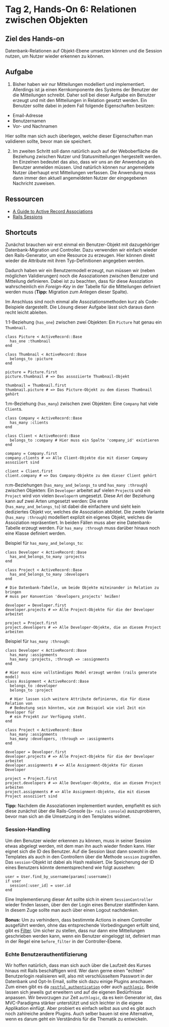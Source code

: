 # Tag 2, Hands-On 6: Relationen zwischen Objekten

## Ziel des Hands-on

Datenbank-Relationen auf Objekt-Ebene umsetzen können und die Session nutzen,
um Nutzer wieder erkennen zu können.

## Aufgabe

1. Bisher haben wir nur Mitteilungen modelliert und implementiert. Allerdings
  ist ja einen Kernkomponente des Systems der Benutzer der die Mitteilungen
  schreibt. Daher soll bei dieser Aufgabe ein Benutzer erzeugt und mit den
  Mitteilungen in Relation gesetzt werden. Ein Benutzer sollte dabei in jedem
  Fall folgende Eigenschaften besitzen:

  * Email-Adresse
  * Benutzernamen
  * Vor- und Nachnamen

  Hier sollte man sich auch überlegen, welche dieser Eigenschaften man
  validieren sollte, bevor man sie speichert.

2. Im zweiten Schritt soll dann natürlich auch auf der Weboberfläche die
  Beziehung zwischen Nutzer und Statusmitteilungen hergestellt werden. Im
  Einzelnen bedeutet das also, dass wir uns an der Anwendung als Benutzer
  anmelden müssen. Und natürlich können nur angemeldete Nutzer überhaupt erst
  Mitteilungen verfassen. Die Anwendung muss dann immer den aktuell angemeldeten
  Nutzer der eingegebenen Nachricht zuweisen.

## Ressourcen

* [A Guide to Active Record Associations](http://guides.rails.info/association_basics.html "A Guide to Active Record Associations")
* [Rails Sessions](http://guides.rails.info/action_controller_overview.html#session "Action Controller Overview – Sessions")

## Shortcuts

Zunächst brauchen wir erst einmal ein Benutzer-Objekt mit dazugehöriger
Datenbank-Migration und Controller. Dazu verwenden wir einfach wieder den
Rails-Generator, um eine Resource zu erzeugen. Hier können direkt wieder die
Attribute mit ihren Typ-Definitionen angegeben werden.

Dadurch haben wir ein Benutzermodell erzeugt, nun müssen wir (neben möglichen
Validierungen) noch die Assoziationen zwischen Benutzer und Mitteilung
definieren. Dabei ist zu beachten, dass für diese Assoziation wahrscheinlich
ein *Foreign-Key* in der Tabelle für die Mitteilungen definiert werden muss
(**Tipp:** Migration zum Anlegen dieser Spalte).

Im Anschluss sind noch einmal alle Assoziationsmethoden kurz als Code-Beispiele
dargestellt. Die Lösung dieser Aufgabe lässt sich daraus dann recht leicht
ableiten.

1:1-Beziehung (`has_one`) zwischen zwei Objekten: Ein `Picture` hat genau ein
`Thumbnail`.

    class Picture < ActiveRecord::Base
      has_one :thumbnail
    end

    class Thumbnail < ActiveRecord::Base
      belongs_to :picture
    end

    picture = Picture.first
    picture.thumbnail # => Das assoziierte Thumbnail-Objekt

    thumbnail = Thumbnail.first
    thumbnail.picture # => Das Picture-Objekt zu dem dieses Thumbnail gehört

1:m-Beziehung (`has_many`) zwischen zwei Objekten: Eine `Company` hat viele
`Client`s.

    class Company < ActiveRecord::Base
      has_many :clients
    end

    class Client < ActiveRecord::Base
      belongs_to :company # Hier muss ein Spalte 'company_id' existieren
    end

    company = Company.first
    company.clients # => Alle Client-Objekte die mit dieser Company assoziiert sind

    client = Client.first
    client.company # => Das Company-Objekte zu dem dieser Client gehört

n:m-Beziehungen (`has_many_and_belongs_to` und `has_many :through`) zwischen
Objekten: Ein `Developer` arbeitet auf vielen `Project`s und ein `Project`
wird von vielen `Developer`n umgesetzt. Diese Art der Beziehung kann auf zwei
Arten umgesetzt werden: Die erste (`has_many_and_belongs_to`) ist dabei die
einfachere und sieht kein dediziertes Objekt vor, welches die Assoziation
abbildet. Die zweite Variante (`has_many :through`) modelliert explizit ein eigenes
Objekt, welches die Assoziation repräsentiert. In beiden Fällen muss aber eine
Datenbank-Tabelle erzeugt werden. Für `has_many :through` muss darüber hinaus
noch eine Klasse definiert werden.

Beispiel für `has_many_and_belongs_to`:

    class Developer < ActiveRecord::Base
      has_and_belongs_to_many :projects
    end

    class Project < ActiveRecord::Base
      has_and_belongs_to_many :developers
    end

    # Die Datenbank-Tabelle, um beide Objekte miteinander in Relation zu bringen
    # muss per Konvention 'developers_projects' heißen!

    developer = Developer.first
    developer.projects # => Alle Project-Objekte für die der Developer arbeitet

    project = Project.first
    project.developers # => Alle Developer-Objekte, die an diesem Project arbeiten

Beispiel für `has_many :through`:

    class Developer < ActiveRecord::Base
      has_many :assignments
      has_many :projects, :through => :assignments
    end

    # Hier muss eine vollständiges Model erzeugt werden (rails generate model)
    class Assignment < ActiveRecord::Base
      belongs_to :developer
      belongs_to :project

      # Hier lassen sich weitere Attribute definieren, die für diese Relation von
      # Bedeutung sein könnten, wie zum Beispiel wie viel Zeit ein Developer für
      # ein Projekt zur Verfügung steht.
    end

    class Project < ActiveRecord::Base
      has_many :assignments
      has_many :developers, :through => :assignments
    end

    developer = Developer.first
    developer.projects # => Alle Project-Objekte für die der Developer arbeitet
    developer.assignments # => Alle Assignment-Objekte für diesen Developer

    project = Project.first
    project.developers # => Alle Developer-Objekte, die an diesem Project arbeiten
    project.assignments # => Alle Assignment-Objekte, die mit diesem Project assoziiert sind

**Tipp:** Nachdem die Assoziationen implementiert wurden, empfiehlt es sich
diese zunächst über die Rails-Console (`$> rails console`) auszuprobieren,
bevor man sich an die Umsetzung in den Templates widmet.

### Session-Handling

Um den Benutzer wieder erkennen zu können, muss in seiner Session etwas
abgelegt werden, mit dem man ihn auch wieder finden kann. Hier eignet sich die
ID des Benutzer. Auf die Session lässt dann sowohl in den Templates als auch
in den Controllern über die Methode `session` zugreifen. Das `session`-Objekt
ist dabei als Hash realisiert. Die Speicherung der ID eines Benutzers könnte
dementsprechend wie folgt aussehen:

    user = User.find_by_username(params[:username])
    if user
      session[:user_id] = user.id
    end

Eine Implementierung dieser Art sollte sich in einem `SessionController`
wieder finden lassen, über den der Login eines Benutzer stattfinden kann. In
diesem Zuge sollte man auch über einen Logout nachdenken.

**Bonus:** Um zu verhindern, dass bestimmte Actions in einem Controller
ausgeführt werden, ohne das entsprechende Vorbedingungen erfüllt sind, gibt es
[Filter](http://guides.rails.info/action_controller_overview.html#filters
"Action Controller Overview – Filter"). Um sicher zu stellen, dass nur dann
eine Mitteilungen geschrieben werden kann, wenn ein Benutzer eingeloggt ist,
definiert man in der Regel eine `before_filter` in der Controller-Ebene.

### Echte Benutzerauthentifizierung

Wir hoffen natürlich, dass man sich auch über die Laufzeit des Kurses hinaus
mit Rails beschäftigen wird. Wer dann gerne einen "echten" Benutzerlogin
realisieren will, also mit verschlüsseltem Passwort in der Datenbank und
Opt-In Email, sollte sich dazu einige Plugins anschauen. Zum einen gibt es da
[`restful_authentication`](http://github.com/technoweenie/restful-authentication
"technoweenie's restful-authentication at master - GitHub") oder auch
[`authlogic`](http://github.com/binarylogic/authlogic "binarylogic's authlogic
at master - GitHub"). Beide lassen sich jeweils gut erweitern und auf die
eigenen Bedürfnisse anpassen. Wir bevorzugen zur Zeit `authlogic`, da es kein
Generator ist, das MVC-Paradigma stärker unterstützt und sich leichter in die
eigene Applikation einfügt. Aber probiert es einfach selbst aus und es gibt
auch noch zahlreiche andere Plugins. Auch selber bauen ist eine Alternative,
wenn es darum geht ein Verständnis für die Thematik zu entwickeln.
